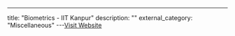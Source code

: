 ---
title: "Biometrics - IIT Kanpur"
description: ""
external_category: "Miscellaneous"
---[Visit Website](https://nptel.ac.in/courses/106104119/)

